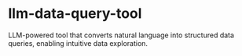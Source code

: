 # llm-data-query-tool
LLM-powered tool that converts natural language into structured data queries, enabling intuitive data exploration.
